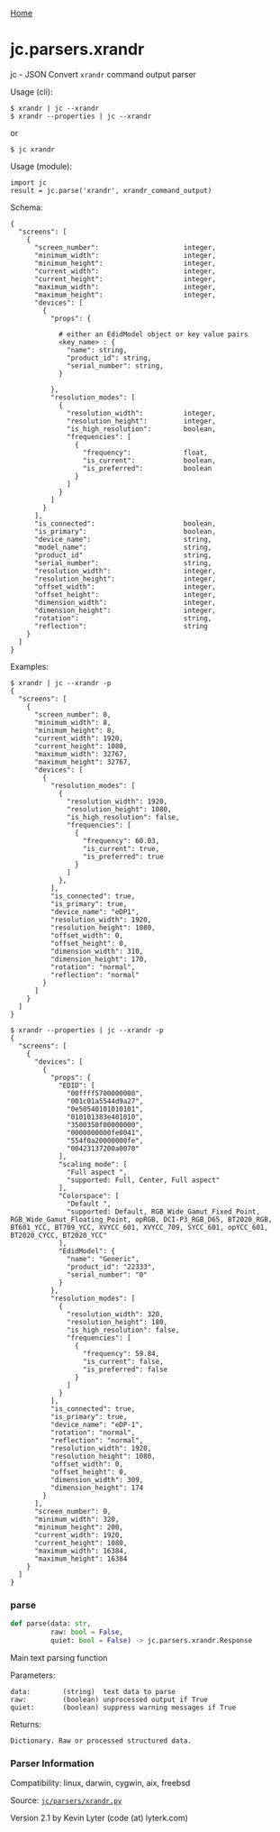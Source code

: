 [Home](https://kellyjonbrazil.github.io/jc/)
<a id="jc.parsers.xrandr"></a>

# jc.parsers.xrandr

jc - JSON Convert `xrandr` command output parser

Usage (cli):

    $ xrandr | jc --xrandr
    $ xrandr --properties | jc --xrandr

or

    $ jc xrandr

Usage (module):

    import jc
    result = jc.parse('xrandr', xrandr_command_output)

Schema:

    {
      "screens": [
        {
          "screen_number":                     integer,
          "minimum_width":                     integer,
          "minimum_height":                    integer,
          "current_width":                     integer,
          "current_height":                    integer,
          "maximum_width":                     integer,
          "maximum_height":                    integer,
          "devices": [
            {
              "props": {

                # either an EdidModel object or key value pairs
                <key_name> : {
                  "name": string,
                  "product_id": string,
                  "serial_number": string,
                }

              },
              "resolution_modes": [
                {
                  "resolution_width":          integer,
                  "resolution_height":         integer,
                  "is_high_resolution":        boolean,
                  "frequencies": [
                    {
                      "frequency":             float,
                      "is_current":            boolean,
                      "is_preferred":          boolean
                    }
                  ]
                }
              ]
            }
          ],
          "is_connected":                      boolean,
          "is_primary":                        boolean,
          "device_name":                       string,
          "model_name":                        string,
          "product_id"                         string,
          "serial_number":                     string,
          "resolution_width":                  integer,
          "resolution_height":                 integer,
          "offset_width":                      integer,
          "offset_height":                     integer,
          "dimension_width":                   integer,
          "dimension_height":                  integer,
          "rotation":                          string,
          "reflection":                        string
        }
      ]
    }

Examples:

    $ xrandr | jc --xrandr -p
    {
      "screens": [
        {
          "screen_number": 0,
          "minimum_width": 8,
          "minimum_height": 8,
          "current_width": 1920,
          "current_height": 1080,
          "maximum_width": 32767,
          "maximum_height": 32767,
          "devices": [
            {
              "resolution_modes": [
                {
                  "resolution_width": 1920,
                  "resolution_height": 1080,
                  "is_high_resolution": false,
                  "frequencies": [
                    {
                      "frequency": 60.03,
                      "is_current": true,
                      "is_preferred": true
                    }
                  ]
                },
              ],
              "is_connected": true,
              "is_primary": true,
              "device_name": "eDP1",
              "resolution_width": 1920,
              "resolution_height": 1080,
              "offset_width": 0,
              "offset_height": 0,
              "dimension_width": 310,
              "dimension_height": 170,
              "rotation": "normal",
              "reflection": "normal"
            }
          ]
        }
      ]
    }

    $ xrandr --properties | jc --xrandr -p
    {
      "screens": [
        {
          "devices": [
            {
              "props": {
                "EDID": [
                  "00ffff5700000000",
                  "001c01a5544d9a27",
                  "0e50540101010101",
                  "010101383e401010",
                  "3500350f00000000",
                  "0000000000fe0041",
                  "554f0a20000000fe",
                  "00423137200a0070"
                ],
                "scaling mode": [
                  "Full aspect ",
                  "supported: Full, Center, Full aspect"
                ],
                "Colorspace": [
                  "Default ",
                  "supported: Default, RGB_Wide_Gamut_Fixed_Point, RGB_Wide_Gamut_Floating_Point, opRGB, DCI-P3_RGB_D65, BT2020_RGB, BT601_YCC, BT709_YCC, XVYCC_601, XVYCC_709, SYCC_601, opYCC_601, BT2020_CYCC, BT2020_YCC"
                ],
                "EdidModel": {
                  "name": "Generic",
                  "product_id": "22333",
                  "serial_number": "0"
                }
              },
              "resolution_modes": [
                {
                  "resolution_width": 320,
                  "resolution_height": 180,
                  "is_high_resolution": false,
                  "frequencies": [
                    {
                      "frequency": 59.84,
                      "is_current": false,
                      "is_preferred": false
                    }
                  ]
                }
              ],
              "is_connected": true,
              "is_primary": true,
              "device_name": "eDP-1",
              "rotation": "normal",
              "reflection": "normal",
              "resolution_width": 1920,
              "resolution_height": 1080,
              "offset_width": 0,
              "offset_height": 0,
              "dimension_width": 309,
              "dimension_height": 174
            }
          ],
          "screen_number": 0,
          "minimum_width": 320,
          "minimum_height": 200,
          "current_width": 1920,
          "current_height": 1080,
          "maximum_width": 16384,
          "maximum_height": 16384
        }
      ]
    }

<a id="jc.parsers.xrandr.parse"></a>

### parse

```python
def parse(data: str,
          raw: bool = False,
          quiet: bool = False) -> jc.parsers.xrandr.Response
```

Main text parsing function

Parameters:

    data:        (string)  text data to parse
    raw:         (boolean) unprocessed output if True
    quiet:       (boolean) suppress warning messages if True

Returns:

    Dictionary. Raw or processed structured data.

### Parser Information
Compatibility:  linux, darwin, cygwin, aix, freebsd

Source: [`jc/parsers/xrandr.py`](https://github.com/kellyjonbrazil/jc/blob/master/jc/parsers/xrandr.py)

Version 2.1 by Kevin Lyter (code (at) lyterk.com)
